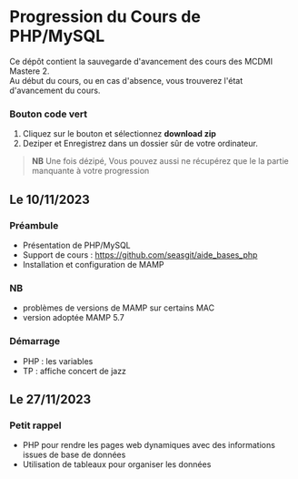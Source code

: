 # Progression du Cours de PHP/MySQL 
Ce dépôt contient la sauvegarde d'avancement des cours des MCDMI Mastere 2.  
Au début du cours, ou en cas d'absence, vous trouverez l'état d'avancement du cours. 


### Bouton code vert
1. Cliquez sur le bouton et sélectionnez __download zip__
2. Deziper et Enregistrez dans un dossier sûr de votre ordinateur. 
> __NB__ Une fois dézipé, Vous pouvez aussi ne récupérez que le la partie manquante à votre progression



## Le 10/11/2023
### Préambule
- Présentation de PHP/MySQL
- Support de cours :  https://github.com/seasgit/aide_bases_php
- Installation et configuration de MAMP
### NB
- problèmes de versions de MAMP sur certains MAC 
- version adoptée MAMP 5.7
### Démarrage
- PHP : les variables
- TP : affiche concert de jazz

## Le 27/11/2023

### Petit rappel
- PHP pour rendre les pages web dynamiques avec des informations issues de base de données
- Utilisation de tableaux pour organiser les données
